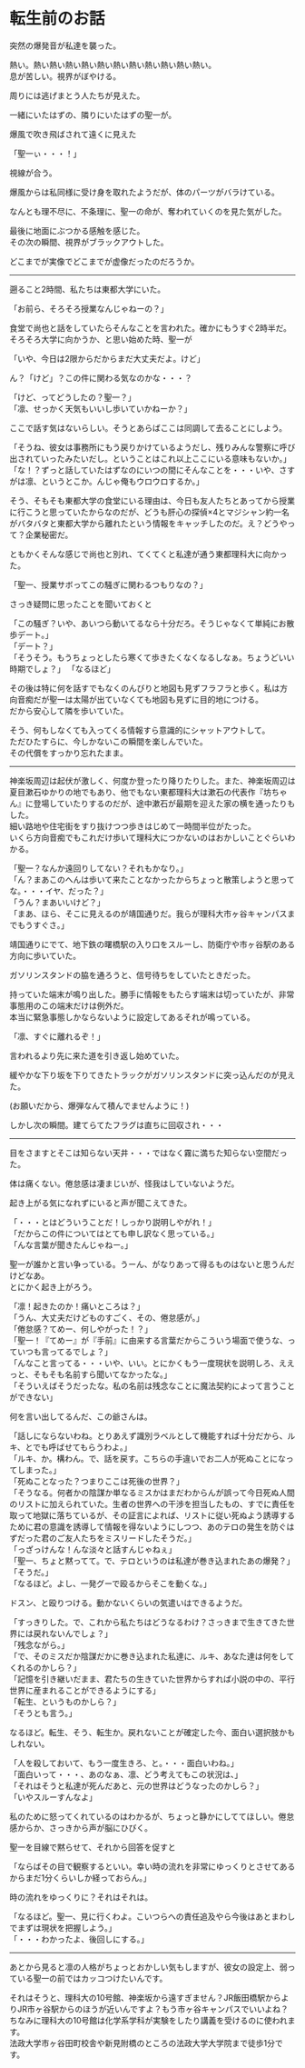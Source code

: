 # 転生前のお話

突然の爆発音が私達を襲った。

熱い。熱い熱い熱い熱い熱い熱い熱い熱い熱い熱い熱い。  
息が苦しい。視界がぼやける。

周りには逃げまとう人たちが見えた。

一緒にいたはずの、隣りにいたはずの聖一が。

爆風で吹き飛ばされて遠くに見えた

「聖一ぃ・・・！」

視線が合う。

爆風からは私同様に受け身を取れたようだが、体のパーツがバラけている。

なんとも理不尽に、不条理に、聖一の命が、奪われていくのを見た気がした。

最後に地面にぶつかる感触を感じた。  
その次の瞬間、視界がブラックアウトした。

どこまでが実像でどこまでが虚像だったのだろうか。

---

遡ること2時間、私たちは東都大学にいた。

「お前ら、そろそろ授業なんじゃねーの？」

食堂で尚也と話をしていたらそんなことを言われた。確かにもうすぐ2時半だ。そろそろ大学に向かうか、と思い始めた時、聖一が

「いや、今日は2限からだからまだ大丈夫だよ。けど」

ん？「けど」？この件に関わる気なのかな・・・？

「けど、ってどうしたの？聖一？」  
「凛、せっかく天気もいいし歩いていかねーか？」

ここで話す気はないらしい。そうとあらばここは同調して去ることにしよう。

「そうね、彼女は事務所にもう戻りかけているようだし、残りみんな警察に呼び出されていったみたいだし。ということはこれ以上ここにいる意味もないか。」  
「な！？ずっと話していたはずなのにいつの間にそんなことを・・・いや、さすがは凛、というとこか。んじゃ俺もウロウロするか。」

そう、そもそも東都大学の食堂にいる理由は、今日も友人たちとあってから授業に行こうと思っていたからなのだが、どうも肝心の探偵×4とマジシャン約一名がバタバタと東都大学から離れたという情報をキャッチしたのだ。え？どうやって？企業秘密だ。

ともかくそんな感じで尚也と別れ、てくてくと私達が通う東都理科大に向かった。

「聖一、授業サボってこの騒ぎに関わるつもりなの？」

さっき疑問に思ったことを聞いておくと

「この騒ぎ？いや、あいつら動いてるなら十分だろ。そうじゃなくて単純にお散歩デート。」  
「デート？」  
「そうそう。もうちょっとしたら寒くて歩きたくなくなるしなぁ。ちょうどいい時期でしょ？」
「なるほど」

その後は特に何を話すでもなくのんびりと地図も見ずフラフラと歩く。私は方向音痴だが聖一は太陽が出ていなくても地図も見ずに目的地につける。  
だから安心して隣を歩いていた。

そう、何もしなくても入ってくる情報すら意識的にシャットアウトして。  
ただひたすらに、今しかないこの瞬間を楽しんでいた。  
その代償をすっかり忘れたまま。

---

神楽坂周辺は起伏が激しく、何度か登ったり降りたりした。また、神楽坂周辺は夏目漱石ゆかりの地でもあり、他でもない東都理科大は漱石の代表作『坊ちゃん』に登場していたりするのだが、途中漱石が最期を迎えた家の横を通ったりもした。  
細い路地や住宅街をすり抜けつつ歩きはじめて一時間半位がたった。  
いくら方向音痴でもこれだけ歩いて理科大につかないのはおかしいことぐらいわかる。

「聖一？なんか遠回りしてない？それもかなり。」  
「ん？まあこのへんは歩いて来たことなかったからちょっと散策しようと思ってな。・・・イヤ、だった？」  
「うん？まあいいけど？」  
「まあ、ほら、そこに見えるのが靖国通りだ。我らが理科大市ヶ谷キャンパスまでもうすぐさ。」

靖国通りにでて、地下鉄の曙橋駅の入り口をスルーし、防衛庁や市ヶ谷駅のある方向に歩いていた。

ガソリンスタンドの脇を通ろうと、信号待ちをしていたときだった。

持っていた端末が鳴り出した。勝手に情報をもたらす端末は切っていたが、非常事態用のこの端末だけは例外だ。  
本当に緊急事態しかならないように設定してあるそれが鳴っている。

「凛、すぐに離れるぞ！」

言われるより先に来た道を引き返し始めていた。

緩やかな下り坂を下りてきたトラックがガソリンスタンドに突っ込んだのが見えた。

(お願いだから、爆弾なんて積んでませんように！)

しかし次の瞬間。建てらてたフラグは直ちに回収され・・・

---

目をさますとそこは知らない天井・・・ではなく霧に満ちた知らない空間だった。

体は痛くない。倦怠感は凄まじいが、怪我はしていないようだ。

起き上がる気になれずにいると声が聞こえてきた。

「・・・とはどういうことだ！しっかり説明しやがれ！」  
「だからこの件についてはとても申し訳なく思っている。」  
「んな言葉が聞きたんじゃねー。」

聖一が誰かと言い争っている。うーん、がなりあって得るものはないと思うんだけどなあ。  
とにかく起き上がろう。

「凛！起きたのか！痛いところは？」  
「うん、大丈夫だけどものすごく、その、倦怠感が。」  
「倦怠感？てめー、何しやがった！？」  
「聖一！『てめー』が『手前』に由来する言葉だからこういう場面で使うな、っていつも言ってるでしょ？」  
「んなこと言ってる・・・いや、いい。とにかくもう一度現状を説明しろ、ええっと、そもそも名前すら聞いてなかったな。」  
「そういえばそうだったな。私の名前は残念なことに魔法契約によって言うことができない」

何を言い出してるんだ、この爺さんは。

「話しにならないわね。とりあえず識別ラベルとして機能すれば十分だから、ルキ、とでも呼ばせてもらうわよ。」  
「ルキ、か。構わん。で、話を戻す。こちらの手違いでお二人が死ぬことになってしまった。」  
「死ぬことなった？つまりここは死後の世界？」  
「そうなる。何者かの陰謀か単なるミスかはまだわからんが誤って今日死ぬ人間のリストに加えられていた。生者の世界への干渉を担当したもの、すでに責任を取って地獄に落ちているが、その証言によれば、リストに従い死ぬよう誘導するために君の意識を誘導して情報を得ないようにしつつ、あのテロの発生を防ぐはずだった君のご友人たちをミスリードしたそうだ。」  
「っざっけんな！んな淡々と話すんじゃねぇ」  
「聖一、ちょと黙ってて。で、テロというのは私達が巻き込まれたあの爆発？」  
「そうだ。」  
「なるほど。よし、一発グーで殴るからそこを動くな。」

ドスン、と殴りつける。動かないくらいの気遣いはできるようだ。

「すっきりした。で、これから私たちはどうなるわけ？さっきまで生きてきた世界には戻れないんでしょ？」  
「残念ながら。」  
「で、そのミスだか陰謀だかに巻き込まれた私達に、ルキ、あなた達は何をしてくれるのかしら？」  
「記憶を引き継いだまま、君たちの生きていた世界からすれば小説の中の、平行世界に産まれることができるようにする」  
「転生、というものかしら？」  
「そうとも言う。」

なるほど。転生、そう、転生か。戻れないことが確定した今、面白い選択肢かもしれない。

「人を殺しておいて、もう一度生きろ、と。・・・面白いわね。」  
「面白いって・・・、あのなぁ、凛、どう考えてもこの状況は、」  
「それはそうと私達が死んだあと、元の世界はどうなったのかしら？」  
「いやスルーすんなよ」

私のために怒ってくれているのはわかるが、ちょっと静かにしててほしい。倦怠感からか、さっきから声が脳にひびく。

聖一を目線で黙らせて、それから回答を促すと

「ならばその目で観察するといい。幸い時の流れを非常にゆっくりとさせてあるからまだ1分くらいしか経っておらん。」

時の流れをゆっくりに？それはそれは。

「なるほど。聖一、見に行くわよ。こいつらへの責任追及やら今後はあとまわしでまずは現状を把握しよう。」  
「・・・わかったよ、後回しにする。」

---

あとから見ると凛の人格がちょっとおかしい気もしますが、彼女の設定上、弱っている聖一の前ではカッコつけたいんです。

それはそうと、理科大の10号館、神楽坂から遠すぎません？JR飯田橋駅からよりJR市ヶ谷駅からのほうが近いんですよ？もう市ヶ谷キャンパスでいいよね？  
ちなみに理科大の10号館は化学系学科が実験をしたり講義を受けるのに使われます。  
法政大学市ヶ谷田町校舎や新見附橋のところの法政大学大学院まで徒歩1分です。
